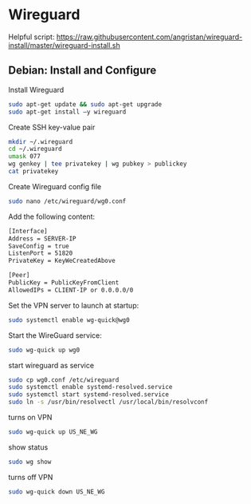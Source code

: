 # Wireguard

Helpful script: <https://raw.githubusercontent.com/angristan/wireguard-install/master/wireguard-install.sh>

## Debian: Install and Configure

Install Wireguard

```sh
sudo apt-get update && sudo apt-get upgrade
sudo apt-get install –y wireguard
```

Create SSH key-value pair

```sh
mkdir ~/.wireguard
cd ~/.wireguard
umask 077
wg genkey | tee privatekey | wg pubkey > publickey
cat privatekey
```

Create Wireguard config file

```sh
sudo nano /etc/wireguard/wg0.conf
```

Add the following content:

```sh
[Interface]
Address = SERVER-IP
SaveConfig = true
ListenPort = 51820
PrivateKey = KeyWeCreatedAbove

[Peer]
PublicKey = PublicKeyFromClient
AllowedIPs = CLIENT-IP or 0.0.0.0/0
```

Set the VPN server to launch at startup:

```sh
sudo systemctl enable wg-quick@wg0
```

Start the WireGuard service:

```sh
sudo wg-quick up wg0
```

start wireguard as service

```sh
sudo cp wg0.conf /etc/wireguard
sudo systemctl enable systemd-resolved.service
sudo systemctl start systemd-resolved.service
sudo ln -s /usr/bin/resolvectl /usr/local/bin/resolvconf
```

turns on VPN

```sh
sudo wg-quick up US_NE_WG
```

show status

```sh
sudo wg show
```

turns off VPN

```sh
sudo wg-quick down US_NE_WG
```
